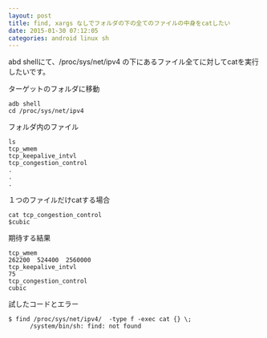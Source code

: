 ```yaml
---
layout: post
title: find, xargs なしでフォルダの下の全てのファイルの中身をcatしたい
date: 2015-01-30 07:12:05
categories: android linux sh
---
```

<p>abd shellにて、/proc/sys/net/ipv4 の下にあるファイル全てに対してcatを実行したいです。</p>

<p>ターゲットのフォルダに移動</p>

<pre><code>adb shell
cd /proc/sys/net/ipv4
</code></pre>

<p>フォルダ内のファイル</p>

<pre><code>ls
tcp_wmem
tcp_keepalive_intvl
tcp_congestion_control
.
.
.
</code></pre>

<p>１つのファイルだけcatする場合</p>

<pre><code>cat tcp_congestion_control
$cubic
</code></pre>

<p>期待する結果</p>

<pre><code>tcp_wmem                              
262200  524400  2560000
tcp_keepalive_intvl 
75
tcp_congestion_control
cubic
</code></pre>

<p>試したコードとエラー</p>

<pre><code>$ find /proc/sys/net/ipv4/  -type f -exec cat {} \;
      /system/bin/sh: find: not found
</code></pre>
